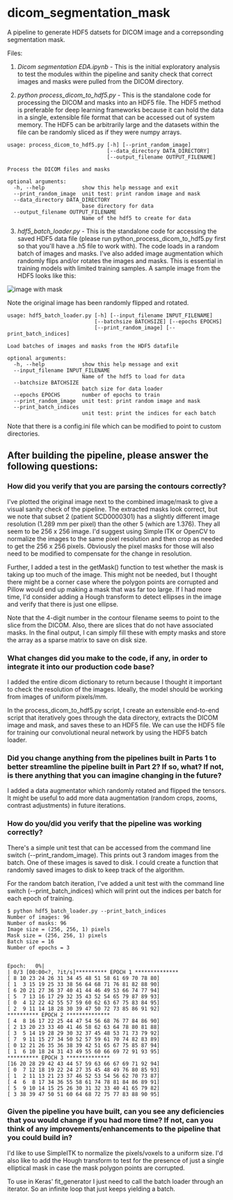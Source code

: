 # dicom_segmentation_mask
A pipeline to generate HDF5 datsets for DICOM image and a correpsonding segmentation mask.

Files:

1. *Dicom segmentation EDA.ipynb* - This is the initial exploratory analysis to test the modules within the pipeline and sanity check that correct images and masks were pulled from the DICOM directory.

2. *python process_dicom_to_hdf5.py* - This is the standalone code for processing the DICOM and masks into an HDF5 file. The HDF5 method is preferable for deep learning frameworks because it can hold the data in a single, extensible file format that can be accessed out of system memory. The HDF5 can be arbitrarily large and the datasets within the file can be randomly sliced as if they were numpy arrays. 

```
usage: process_dicom_to_hdf5.py [-h] [--print_random_image]
                                [--data_directory DATA_DIRECTORY]
                                [--output_filename OUTPUT_FILENAME]

Process the DICOM files and masks

optional arguments:
  -h, --help            show this help message and exit
  --print_random_image  unit test: print random image and mask
  --data_directory DATA_DIRECTORY
                        base directory for data
  --output_filename OUTPUT_FILENAME
                        Name of the hdf5 to create for data

```
  

3. *hdf5_batch_loader.py* - This is the standalone code for accessing the saved HDF5 data file (please run python_process_dicom_to_hdf5.py first so that you'll have a .h5 file to work with). The code loads in a random batch of images and masks. I've also added image augmentation which randomly flips and/or rotates the images and masks. This is essential in training models with limited training samples. A sample image from the HDF5 looks like this:

![image with mask](https://github.com/mas-dse-greina/dicom_segmentation_mask/blob/master/test_figure.png)

Note the original image has been randomly flipped and rotated.


```
usage: hdf5_batch_loader.py [-h] [--input_filename INPUT_FILENAME]
                            [--batchsize BATCHSIZE] [--epochs EPOCHS]
                            [--print_random_image] [--print_batch_indices]

Load batches of images and masks from the HDF5 datafile

optional arguments:
  -h, --help            show this help message and exit
  --input_filename INPUT_FILENAME
                        Name of the hdf5 to load for data
  --batchsize BATCHSIZE
                        batch size for data loader
  --epochs EPOCHS       number of epochs to train
  --print_random_image  unit test: print random image and mask
  --print_batch_indices
                        unit test: print the indices for each batch

```

Note that there is a config.ini file which can be modified to point to custom directories.

## After building the pipeline, please answer the following questions:

### How did you verify that you are parsing the contours correctly?

I've plotted the original image next to the combined image/mask to give a visual sanity check of the pipeline. The extracted masks look correct, but we note that subset 2 (patient SCD0000301) has a slightly different image resolution (1.289 mm per pixel) than the other 5 (which are 1.376). They all seem to be 256 x 256 image. I'd suggest using Simple ITK or OpenCV to normalize the images to the same pixel resolution and then crop as needed to get the 256 x 256 pixels. Obviously the pixel masks for those will also need to be modified to compensate for the change in resolution.

Further, I added a test in the getMask() function to test whether the mask is taking up too much of the image. This might not be needed, but I thought there might be a corner case where the polygon points are corrupted and Pillow would end up making a mask that was far too large. If I had more time, I'd consider adding a Hough transform to detect ellipses in the image and verify that there is just one ellipse.

Note that the 4-digit number in the contour filename seems to point to the slice from the DICOM. Also, there are slices that do not have associated masks. In the final output, I can simply fill these with empty masks and store the array as a sparse matrix to save on disk size.

### What changes did you make to the code, if any, in order to integrate it into our production code base?

I added the entire dicom dictionary to return because I thought it important to check the resolution of the images. Ideally, the model should be working from images of uniform pixels/mm.

In the process_dicom_to_hdf5.py script, I create an extensible end-to-end script that iteratively goes through the data directory, extracts the DICOM image and mask, and saves these to an HDF5 file. We can use the HDF5 file for training our convolutional neural network by using the HDF5 batch loader.

### Did you change anything from the pipelines built in Parts 1 to better streamline the pipeline built in Part 2? If so, what? If not, is there anything that you can imagine changing in the future?

I added a data augmentator which randomly rotated and flipped the tensors. It might be useful to add more data augmentation (random crops, zooms, contrast adjustments) in future iterations.

### How do you/did you verify that the pipeline was working correctly?

There's a simple unit test that can be accessed from the command line switch (--print_random_image). This prints out 3 random images from the batch. One of these images is saved to disk. I could create a function that randomly saved images to disk to keep track of the algorithm.

For the random batch iteration, I've added a unit test with the command line switch (--print_batch_indices) which will print out the indices per batch for each epoch of training.

```
$ python hdf5_batch_loader.py --print_batch_indices
Number of images: 96
Number of masks: 96
Image size = (256, 256, 1) pixels
Mask size = (256, 256, 1) pixels
Batch size = 16
Number of epochs = 3


Epoch:   0%|                                                                          | 0/3 [00:00<?, ?it/s]********** EPOCH 1 **************
[ 8 10 23 24 26 31 34 45 48 51 58 61 69 70 78 80]
[ 1  3 15 19 25 33 38 56 64 68 71 76 81 82 88 90]
[ 6 20 21 27 36 37 40 41 44 46 49 53 66 74 77 94]
[ 5  7 13 16 17 29 32 35 43 52 54 65 79 87 89 93]
[ 0  4 12 22 42 55 57 59 60 62 63 67 75 83 84 95]
[ 2  9 11 14 18 28 30 39 47 50 72 73 85 86 91 92]
********** EPOCH 2 **************
[ 4  8 16 17 22 25 44 47 54 56 68 76 77 84 86 90]
[ 2 13 20 23 33 40 41 46 58 62 63 64 78 80 81 88]
[ 3  5 14 19 28 29 30 32 37 45 48 53 71 73 79 92]
[ 7  9 11 15 27 34 50 52 57 59 61 70 74 82 83 89]
[ 0 12 21 26 35 36 38 39 42 51 65 67 75 85 87 94]
[ 1  6 10 18 24 31 43 49 55 60 66 69 72 91 93 95]
********** EPOCH 3 **************
[16 20 28 29 42 43 44 57 59 63 66 67 69 71 92 94]
[ 0  7 12 18 19 22 24 27 35 45 48 49 76 80 85 93]
[ 1  2 11 13 21 23 37 46 52 53 54 56 62 70 73 87]
[ 4  6  8 17 34 36 55 58 61 74 78 81 84 86 89 91]
[ 5  9 10 14 15 25 26 30 31 32 33 40 41 65 79 82]
[ 3 38 39 47 50 51 60 64 68 72 75 77 83 88 90 95]

```

### Given the pipeline you have built, can you see any deficiencies that you would change if you had more time? If not, can you think of any improvements/enhancements to the pipeline that you could build in?

I'd like to use SimpleITK to normalize the pixels/voxels to a uniform size. I'd also like to add the Hough transform to test for the presence of just a single elliptical mask in case the mask polygon points are corrupted.

To use in Keras' fit_generator I just need to call the batch loader through an iterator. So an infinite loop that just keeps yielding a batch.




